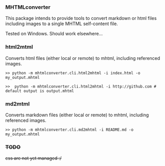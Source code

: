### MHTMLconverter

This package intends to provide tools to convert markdown or html files including images to a single MHTML self-content file.

Tested on Windows. Should work elsewhere...

### html2mtml

Converts html files (either local or remote) to mhtml, including referenced images.

```
>> python -m mhtmlconverter.cli.html2mhtml -i index.html -o my_output.mhtml

>>  python -m mhtmlconverter.cli.html2mhtml -i http://github.com # default output is output.mhtml
```

### md2mtml

Converts markdown files (either local or remote) to mhtml, including referenced images.

```
>> python -m mhtmlconverter.cli.md2mhtml -i README.md -o my_output.mhtml

```

### ~~TODO~~

~~css are not yet managed :/~~
